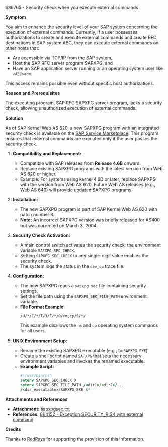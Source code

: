 686765 - Security check when you execute external commands

**Symptom**

You aim to enhance the security level of your SAP system concerning the execution of external commands. Currently, if a user possesses authorizations to create and execute external commands and create RFC destinations in SAP system ABC, they can execute external commands on other hosts that:
- Are accessible via TCP/IP from the SAP system,
- Host the SAP RFC server program SAPXPG, and
- Have an SAP application server running or an operating system user like `<ABC>adm`.

This access remains possible even without specific host authorizations. 

**Reason and Prerequisites**

The executing program, SAP RFC SAPXPG server program, lacks a security check, allowing unauthorized execution of external commands.

**Solution**

As of SAP Kernel Web AS 620, a new SAPXPG program with an integrated security check is available on the [SAP Service Marketplace](https://me.sap.com/). This program ensures that external commands are executed only if the user passes the security check.

1. **Compatibility and Replacement:**
   - Compatible with SAP releases from **Release 4.6B** onward.
   - Replace existing SAPXPG programs with the latest version from Web AS 620 or higher.
   - Example: For systems using kernel 4.6D or later, replace SAPXPG with the version from Web AS 620. Future Web AS releases (e.g., Web AS 640) will provide updated SAPXPG programs.

2. **Installation:**
   - The new SAPXPG program is part of SAP Kernel Web AS 620 with patch number 8.
   - **Note:** An incorrect SAPXPG version was briefly released for AS400 but was corrected on March 3, 2004.

3. **Security Check Activation:**
   - A main control switch activates the security check: the environment variable `SAPXPG_SEC_CHECK`.
   - Setting `SAPXPG_SEC_CHECK` to any single-digit value enables the security check.
   - The system logs the status in the `dev_cp` trace file.

4. **Configuration:**
   - The new SAPXPG reads a `sapxpg.sec` file containing security settings.
   - Set the file path using the `SAPXPG_SEC_FILE_PATH` environment variable.
   - **File Format Example:**
     ```
     /U/*/C/*/T/3/F/*/O/rm,cp/S/*/
     ```
     This example disallows the `rm` and `cp` operating system commands for all users.

5. **UNIX Environment Setup:**
   - Rename the existing SAPXPG executable (e.g., to `SAPXPG_EXE`).
   - Create a shell script named `SAPXPG` that sets the necessary environment variables and invokes the renamed executable.
   - **Example Script:**
     ```csh
     #!/usr/bin/csh
     setenv SAPXPG_SEC_CHECK X
     setenv SAPXPG_SEC_FILE_PATH /<dir1>/<dir2>/...
     /<dir_executable>/SAPXPG_EXE $*
     ```

**Attachments and References**

- **Attachment:** [sapxpgsec.txt](https://me.sap.com/sap/support/sapnotes/public/services/attachment.htm?iv_key=012003146900000274472003&iv_version=0004&iv_guid=10DA810D506ADA4CBE9167CCFDDE86D7)
- **References:** [864152 - Exception SECURITY_RISK with external command](https://me.sap.com/notes/864152)

**Credits**

Thanks to [RedRays](https://redrays.io) for supporting the provision of this information.